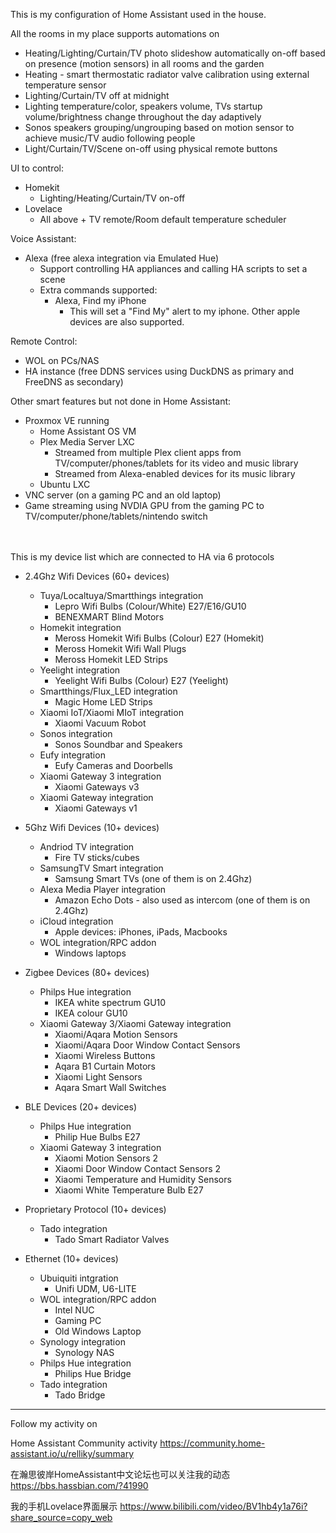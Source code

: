 This is my configuration of Home Assistant used in the house. 

All the rooms in my place supports automations on
- Heating/Lighting/Curtain/TV photo slideshow automatically on-off based on presence (motion sensors) in all rooms and the garden
- Heating - smart thermostatic radiator valve calibration using external temperature sensor
- Lighting/Curtain/TV off at midnight
- Lighting temperature/color, speakers volume, TVs startup volume/brightness change throughout the day adaptively
- Sonos speakers grouping/ungrouping based on motion sensor to achieve music/TV audio following people 
- Light/Curtain/TV/Scene on-off using physical remote buttons

UI to control:
- Homekit
  - Lighting/Heating/Curtain/TV on-off
- Lovelace 
  - All above + TV remote/Room default temperature scheduler
  
Voice Assistant:
- Alexa (free alexa integration via Emulated Hue)
  - Support controlling HA appliances and calling HA scripts to set a scene
  - Extra commands supported:
    - Alexa, Find my iPhone
      - This will set a "Find My" alert to my iphone. Other apple devices are also supported.

Remote Control:
- WOL on PCs/NAS
- HA instance (free DDNS services using DuckDNS as primary and FreeDNS as secondary)


Other smart features but not done in Home Assistant:
- Proxmox VE running
  - Home Assistant OS VM
  - Plex Media Server LXC
    - Streamed from multiple Plex client apps from TV/computer/phones/tablets for its video and music library
    - Streamed from Alexa-enabled devices for its music library
  - Ubuntu LXC
- VNC server (on a gaming PC and an old laptop)
- Game streaming using NVDIA GPU from the gaming PC to TV/computer/phone/tablets/nintendo switch

<br><br>
This is my device list which are connected to HA via 6 protocols 

- 2.4Ghz Wifi Devices (60+ devices) 
  - Tuya/Localtuya/Smartthings integration
    - Lepro Wifi Bulbs (Colour/White) E27/E16/GU10 
    - BENEXMART Blind Motors 
  - Homekit integration
    - Meross Homekit Wifi Bulbs (Colour) E27 (Homekit)
    - Meross Homekit Wifi Wall Plugs
    - Meross Homekit LED Strips 
  - Yeelight integration
    - Yeelight Wifi Bulbs (Colour) E27 (Yeelight)
  - Smartthings/Flux_LED integration
    - Magic Home LED Strips 
  - Xiaomi IoT/Xiaomi MIoT integration
    - Xiaomi Vacuum Robot 
  - Sonos integration
    - Sonos Soundbar and Speakers
  - Eufy integration
    - Eufy Cameras and Doorbells
  - Xiaomi Gateway 3 integration
    - Xiaomi Gateways v3
  - Xiaomi Gateway integration
    - Xiaomi Gateways v1

- 5Ghz Wifi Devices (10+ devices)
  - Andriod TV integration 
    - Fire TV sticks/cubes
  - SamsungTV Smart integration
    - Samsung Smart TVs (one of them is on 2.4Ghz)
  - Alexa Media Player integration
    - Amazon Echo Dots - also used as intercom (one of them is on 2.4Ghz)
  - iCloud integration
    - Apple devices: iPhones, iPads, Macbooks
  - WOL integration/RPC addon
    - Windows laptops

- Zigbee Devices (80+ devices)
  - Philps Hue integration
    - IKEA white spectrum GU10 
    - IKEA colour GU10 
  - Xiaomi Gateway 3/Xiaomi Gateway integration
    - Xiaomi/Aqara Motion Sensors
    - Xiaomi/Aqara Door Window Contact Sensors
    - Xiaomi Wireless Buttons
    - Aqara B1 Curtain Motors
    - Xiaomi Light Sensors
    - Aqara Smart Wall Switches

- BLE Devices (20+ devices)
  - Philps Hue integration
    - Philip Hue Bulbs E27
  - Xiaomi Gateway 3 integration
    - Xiaomi Motion Sensors 2
    - Xiaomi Door Window Contact Sensors 2
    - Xiaomi Temperature and Humidity Sensors
    - Xiaomi White Temperature Bulb E27
  
- Proprietary Protocol (10+ devices)
  - Tado integration
    - Tado Smart Radiator Valves

- Ethernet (10+ devices)
  - Ubuiquiti intgration
    - Unifi UDM, U6-LITE
  - WOL integration/RPC addon
    - Intel NUC
    - Gaming PC
    - Old Windows Laptop
  - Synology integration
    - Synology NAS 
  - Philps Hue integration
    - Philips Hue Bridge
  - Tado integration
    - Tado Bridge
  
--------------------------------------------------------------------------  
Follow my activity on 

Home Assistant Community activity https://community.home-assistant.io/u/relliky/summary

在瀚思彼岸HomeAssistant中文论坛也可以关注我的动态 https://bbs.hassbian.com/?41990

我的手机Lovelace界面展示 https://www.bilibili.com/video/BV1hb4y1a76i?share_source=copy_web 
